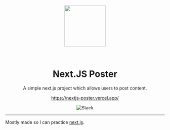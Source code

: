 <br>
<p align="center">
<img src="https://i.postimg.cc/rF0Rm4KT/favicon.png" align="center" height="130">
</p>
<br>
<h1 align="center">Next.JS Poster</h1>
<p align="center">A simple next.js project which allows users to post content.</p>
<p align="center"><a href="https://nextjs-poster.vercel.app/">https://nextjs-poster.vercel.app/</a></p>
<p align="center">
        <img alt="Stack" src="https://skillicons.dev/icons?i=next,vercel,postgres">
</p>

---

Mostly made so I can practice [next.js](https://nextjs.org).